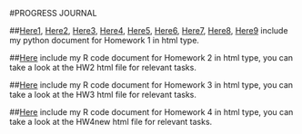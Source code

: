 #PROGRESS JOURNAL

##[Here1](files/582hw1task1-2020-2021.html), [Here2](files/582hw1task1-2019-2020.html), [Here3](files/582hw1task1-2018-2019.html), [Here4](files/582hw1-task2-2020-2021.html), [Here5](files/582hw1-task2-2019-2020.html), [Here6](files/582hw1-task2-2018-2019.html), [Here7](files/582hw1-task3-2020-2021.html), [Here8](files/582hw1-task3-2019-2020.html), [Here9](files/582hw1-task3-2018-2019.html) include my python document for Homework 1 in html type.

##[Here](files/HW2_rmd.html) include my R code document for Homework 2 in html type, you can take a look at the HW2 html file for relevant tasks.

##[Here](files/HW3_rmd.html) include my R code document for Homework 3 in html type, you can take a look at the HW3 html file for relevant tasks.

##[Here](files/HW4new_rmd-2.html) include my R code document for Homework 4 in html type, you can take a look at the HW4new html file for relevant tasks.


